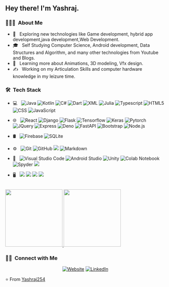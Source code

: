 <h2> Hey there! I'm Yashraj.</h2>

<h3> 👨🏻‍💻 &nbsp;About Me </h3>

- 🤔 &nbsp; Exploring new technologies like Game development, hybrid app development,java development,Web Development.
- 🎓 &nbsp; Self Studying Computer Science, Android development, Data Structures and Algorithm, and many other technologies from Youtube and Blogs.
- 🌱 &nbsp; Learning more about Animations, 3D modeling, Vfx design.
- ✍️ &nbsp; Working on my Articulation Skills and computer hardware knowledge in my leizure time.

<h3> 🛠 &nbsp;Tech Stack</h3>

- 💻 &nbsp;
  ![Java](https://img.shields.io/badge/-Java-333333?style=flat&logo=java)
  ![Kotlin](https://img.shields.io/badge/-Kotlin-333333?style=flat&logo=Kotlin&style=flat)
  ![C#](https://img.shields.io/badge/-Csharp-333333?style=flat&logo=Csharp&style=flat)
  ![Dart](https://img.shields.io/badge/-dart-333333?style=flat&logo=dart&style=flat)
  ![XML](https://img.shields.io/badge/-xml-333333?style=flat&logo=solidity&logoColor=00599C)
  ![Julia](https://img.shields.io/badge/-Julia-333333?style=flat&logo=julia)
  ![Typescript](https://img.shields.io/badge/-TypeScript-333333?style=flat&logo=typescript)
  ![HTML5](https://img.shields.io/badge/-HTML5-333333?style=flat&logo=HTML5)
  ![CSS](https://img.shields.io/badge/-CSS-333333?style=flat&logo=CSS3&logoColor=1572B6)
  ![JavaScript](https://img.shields.io/badge/-JavaScript-333333?style=flat&logo=javascript)
- 🌐 &nbsp;
  ![React](https://img.shields.io/badge/-React-333333?style=flat&logo=react)
  ![Django](https://img.shields.io/badge/-Django-333333?style=flat&logo=django)
  ![Flask](https://img.shields.io/badge/-Flask-333333?style=flat&logo=flask)
  ![Tensorflow](https://img.shields.io/badge/-Tensorflow-333333?style=flat&logo=tensorflow)
  ![Keras](https://img.shields.io/badge/-Keras-333333?style=flat&logo=keras)
  ![Pytorch](https://img.shields.io/badge/-Torch-333333?style=flat&logo=pytorch)
  ![JQuery](https://img.shields.io/badge/-JQuery-333333?style=flat&logo=jquery)
  ![Express](https://img.shields.io/badge/-Express-333333?style=flat&logo=express)
  ![Deno](https://img.shields.io/badge/-Deno-333333?style=flat&logo=deno)
  ![FastAPI](https://img.shields.io/badge/-FastAPI-333333?style=flat&logo=fastapi)
  ![Bootstrap](https://img.shields.io/badge/-Bootstrap-333333?style=flat&logo=bootstrap&logoColor=563D7C)
  ![Node.js](https://img.shields.io/badge/-Node.js-333333?style=flat&logo=node.js)
- 🛢 &nbsp;
  ![Firebase](https://img.shields.io/badge/-Firebase-333333?style=flat&logo=Firebase)
  ![SQLite](https://img.shields.io/badge/-SQLite-333333?style=flat&logo=sqlite)

- ⚙️ &nbsp;
  ![Git](https://img.shields.io/badge/-Git-333333?style=flat&logo=git)
  ![GitHub](https://img.shields.io/badge/-GitHub-333333?style=flat&logo=github)
  ![](https://img.shields.io/badge/-Heroku-333333?style=flat&logo=heroku)
  ![Markdown](https://img.shields.io/badge/-Markdown-333333?style=flat&logo=markdown)
- 🔧 &nbsp;
  ![Visual Studio Code](https://img.shields.io/badge/-Visual%20Studio%20Code-333333?style=flat&logo=visual-studio-code&logoColor=007ACC)
  ![Android Studio](https://img.shields.io/badge/-Android%20Studio-333333?style=flat&logo=androidstudio)
  ![Unity](https://img.shields.io/badge/-Unity-333333?style=flat&logo=unity)
  ![Colab Notebook](https://img.shields.io/badge/-Colab-333333?style=flat&logo=googlecolab)
  ![Spyder](https://img.shields.io/badge/-Spyder-333333?style=flat&logo=spyderide)
  ![](https://img.shields.io/badge/-Atom-333333?style=flat&logo=atom)
- 🖥 &nbsp;
  ![](https://img.shields.io/badge/-Android%20Development-333333?style=flat)
  ![](https://img.shields.io/badge/-Hybrid%20App%20Development-333333?style=flat)
  ![](https://img.shields.io/badge/-Game%20Development-333333?style=flat)
  ![](https://img.shields.io/badge/-Web%20Development-333333?style=flat)
<br/>

<a href="https://github.com/Yashraj254">
  <img height="180em" src="https://github-readme-stats.vercel.app/api?username=Yashraj254&theme=buefy&show_icons=true" />
  <img height="180em" src="https://github-readme-stats.vercel.app/api/top-langs/?username=Yashraj254&theme=buefy&layout=compact" />
</a>

<br/>

<h3> 🤝🏻 &nbsp;Connect with Me </h3>

<p align="center">
<a href="https://animesh-sharma-resume.herokuapp.com/
"><img alt="Website" src="https://img.shields.io/badge/Resume-Website-blue?style=flat-square&logo=google-chrome"></a>
<a href="https://www.linkedin.com/in/yashraj-singh-47734b179/"><img alt="LinkedIn" src="https://img.shields.io/badge/LinkedIn-Yashraj-blue?style=flat-square&logo=linkedin"></a>
</p>

⭐️ From [Yashraj254](https://github.com/Yashraj254)
